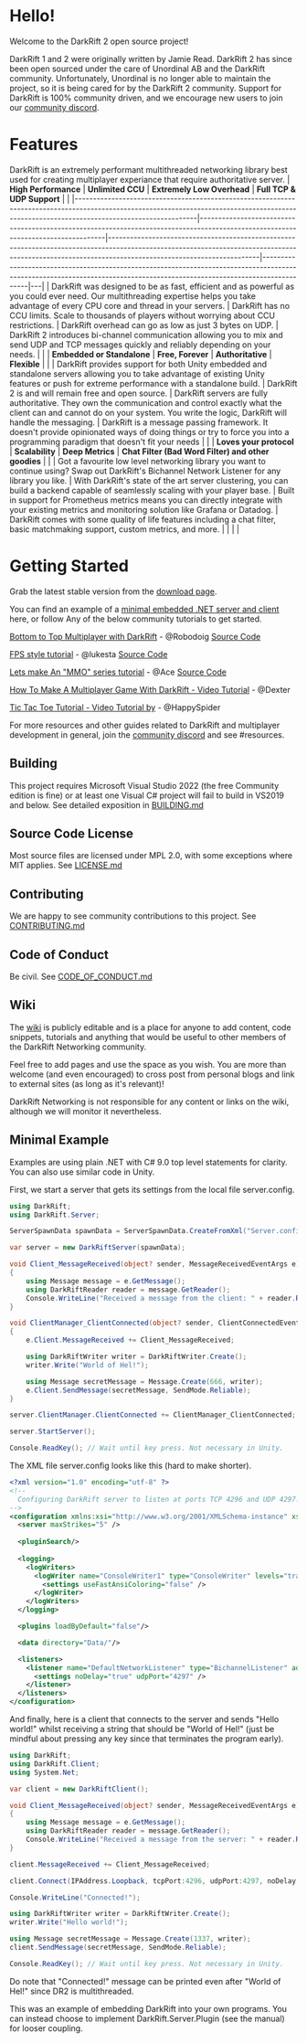 # Hello!
Welcome to the DarkRift 2 open source project!

DarkRift 1 and 2 were originally written by Jamie Read. DarkRift 2 has since been open sourced under the care of Unordinal AB and the DarkRift community. Unfortunately, Unordinal is no longer able to maintain the project, so it is being cared for by the DarkRift 2 community. Support for DarkRift is 100% community driven, and we encourage new users to join our [community discord](https://discord.gg/DMdsYabNzB). 

# Features

DarkRift is an extremely performant multithreaded networking library best used for creating multiplayer experiance that require authoritative server. 
| **High Performance**                                                                                                                                                                        | **Unlimited CCU**                                                                                                                | **Extremely Low Overhead**                                                                                                                                                                          | **Full TCP & UDP Support**                                                                                                                                               |   |
|---------------------------------------------------------------------------------------------------------------------------------------------------------------------------------------------|----------------------------------------------------------------------------------------------------------------------------------|-----------------------------------------------------------------------------------------------------------------------------------------------------------------------------------------------------|--------------------------------------------------------------------------------------------------------------------------------------------------------------------------|---|
| DarkRift was designed to be as fast, efficient and as powerful as you could ever need. Our multithreading expertise helps you take advantage of every CPU core and thread in your servers.  | DarkRift has no CCU limits. Scale to thousands of players without worrying about CCU restrictions.                               | DarkRift overhead can go as low as just 3 bytes on UDP.                                                                                                                                             | DarkRift 2 introduces bi-channel communication allowing you to mix and send UDP and TCP messages quickly and reliably depending on your needs.                           |   |
| **Embedded or Standalone**                                                                                                                                                                  | **Free, Forever**                                                                                                                | **Authoritative**                                                                                                                                                                                   | **Flexible**                                                                                                                                                             |   |
| DarkRift provides support for both Unity embedded and standalone servers allowing you to take advantage of existing Unity features or push for extreme performance with a standalone build. | DarkRift 2 is and will remain free and open source.                                                                              | DarkRift servers are fully authoritative. They own the communication and control exactly what the client can and cannot do on your system. You write the logic, DarkRift will handle the messaging. | DarkRift is a message passing framework. It doesn't provide opinionated ways of doing things or try to force you into a programming paradigm that doesn't fit your needs |   |
| **Loves your protocol**                                                                                                                                                                     | **Scalability**                                                                                                                  | **Deep Metrics**                                                                                                                                                                                    | **Chat Filter (Bad Word Filter) and other goodies**                                                                                                                      |   |
| Got a favourite low level networking library you want to continue using? Swap out DarkRift's Bichannel Network Listener for any library you like.                                           | With DarkRift's state of the art server clustering, you can build a backend capable of seamlessly scaling with your player base. | Built in support for Prometheus metrics means you can directly integrate with your existing metrics and monitoring solution like Grafana or Datadog.                                                | DarkRift comes with some quality of life features including a chat filter, basic matchmaking support, custom metrics, and more.                                          |   |                             |   |

# Getting Started
Grab the latest stable version from the [download page](https://github.com/DarkRiftNetworking/DarkRift/releases/).

You can find an example of a [minimal embedded .NET server and client](#minimal-example) here, or follow Any of the below community tutorials to get started.

[Bottom to Top Multiplayer with DarkRift](https://dev.to/robodoig/unity-multiplayer-bottom-to-top-46cj) - @Robodoig
[Source Code](https://github.com/RoboDoig/multiplayer-tutorial)

[FPS style tutorial](https://lukestampfli.github.io/EmbeddedFPSExample/guide/introduction.html) - @lukesta
[Source Code](https://github.com/LukeStampfli/EmbeddedFPSExample)

[Lets make An "MMO" series tutorial](https://benderj.com/lets-make-an-mmo-with-unity-darkrift-playfab-1/) - @Ace
[Source Code](https://github.com/MrBabadook/)

[How To Make A Multiplayer Game With DarkRift - Video Tutorial](https://www.youtube.com/watch?v=P1SayM0sqcA) - @Dexter

[Tic Tac Toe Tutorial - Video Tutorial by](https://www.youtube.com/watch?v=wqs39RIXmxc) - @HappySpider

For more resources and other guides related to DarkRift and multiplayer development in general, join the [community discord](https://discord.gg/DMdsYabNzB) and see #resources.

## Building
This project requires Microsoft Visual Studio 2022 (the free Community edition is fine) or at least one Visual C# project will fail to build in VS2019 and below. See detailed exposition in [BUILDING.md](BUILDING.md)

## Source Code License
Most source files are licensed under MPL 2.0, with some exceptions where MIT applies. See [LICENSE.md](../LICENSE.md)

## Contributing
We are happy to see community contributions to this project. See [CONTRIBUTING.md](CONTRIBUTING.md)

## Code of Conduct
Be civil. See [CODE_OF_CONDUCT.md](CODE_OF_CONDUCT.md)

## Wiki
The [wiki](https://github.com/DarkRiftNetworking/DarkRift-Networking/wiki) is publicly editable and is a place for anyone to add content, code snippets, tutorials and anything that would be useful to other members of the DarkRift Networking community.

Feel free to add pages and use the space as you wish. You are more than welcome (and even encouraged) to cross post from personal blogs and link to external sites (as long as it's relevant)!

DarkRift Networking is not responsible for any content or links on the wiki, although we will monitor it nevertheless.

## Minimal Example

Examples are using plain .NET with C# 9.0 top level statements for clarity. You can also use similar code in Unity.

First, we start a server that gets its settings from the local file server.config.

```csharp
using DarkRift;
using DarkRift.Server;

ServerSpawnData spawnData = ServerSpawnData.CreateFromXml("Server.config");

var server = new DarkRiftServer(spawnData);

void Client_MessageReceived(object? sender, MessageReceivedEventArgs e)
{
    using Message message = e.GetMessage();
    using DarkRiftReader reader = message.GetReader();
    Console.WriteLine("Received a message from the client: " + reader.ReadString());
}

void ClientManager_ClientConnected(object? sender, ClientConnectedEventArgs e)
{
    e.Client.MessageReceived += Client_MessageReceived;

    using DarkRiftWriter writer = DarkRiftWriter.Create();
    writer.Write("World of Hel!");

    using Message secretMessage = Message.Create(666, writer);
    e.Client.SendMessage(secretMessage, SendMode.Reliable);
}

server.ClientManager.ClientConnected += ClientManager_ClientConnected;

server.StartServer();

Console.ReadKey(); // Wait until key press. Not necessary in Unity.
```

The XML file server.config looks like this (hard to make shorter).

```xml
<?xml version="1.0" encoding="utf-8" ?>
<!--
  Configuring DarkRift server to listen at ports TCP 4296 and UDP 4297.
-->
<configuration xmlns:xsi="http://www.w3.org/2001/XMLSchema-instance" xsi:noNamespaceSchemaLocation="https://www.darkriftnetworking.com/DarkRift2/Schemas/2.3.1/Server.config.xsd">
  <server maxStrikes="5" />
  
  <pluginSearch/>
 
  <logging>
    <logWriters>
      <logWriter name="ConsoleWriter1" type="ConsoleWriter" levels="trace, info, warning, error, fatal">
        <settings useFastAnsiColoring="false" />
      </logWriter>
    </logWriters>
  </logging>

  <plugins loadByDefault="false"/>

  <data directory="Data/"/>

  <listeners>
    <listener name="DefaultNetworkListener" type="BichannelListener" address="0.0.0.0" port="4296">
      <settings noDelay="true" udpPort="4297" />
    </listener>
  </listeners>
</configuration>

```

And finally, here is a client that connects to the server and sends "Hello world!" whilst receiving a string that should be "World of Hel!" (just be mindful about pressing any key since that terminates the program early).

```csharp
using DarkRift;
using DarkRift.Client;
using System.Net;

var client = new DarkRiftClient();

void Client_MessageReceived(object? sender, MessageReceivedEventArgs e)
{
    using Message message = e.GetMessage();
    using DarkRiftReader reader = message.GetReader();
    Console.WriteLine("Received a message from the server: " + reader.ReadString());
}

client.MessageReceived += Client_MessageReceived;

client.Connect(IPAddress.Loopback, tcpPort:4296, udpPort:4297, noDelay:true);

Console.WriteLine("Connected!");

using DarkRiftWriter writer = DarkRiftWriter.Create();
writer.Write("Hello world!");

using Message secretMessage = Message.Create(1337, writer);
client.SendMessage(secretMessage, SendMode.Reliable);

Console.ReadKey(); // Wait until key press. Not necessary in Unity.
```

Do note that "Connected!" message can be printed even after "World of Hel!" since DR2 is multithreaded.

This was an example of embedding DarkRift into your own programs. You can instead choose to implement DarkRift.Server.Plugin (see the manual) for looser coupling.
